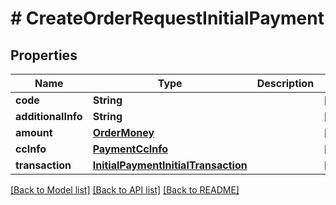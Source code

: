 # # CreateOrderRequestInitialPayment


## Properties 


Name | Type | Description | Notes
------------ | ------------- | ------------- | -------------
**code**| **String** |   | [optional]
**additionalInfo**| **String** |   | [optional]
**amount**| [**OrderMoney**](OrderMoney.md) |   | [optional]
**ccInfo**| [**PaymentCcInfo**](PaymentCcInfo.md) |   | [optional]
**transaction**| [**InitialPaymentInitialTransaction**](InitialPaymentInitialTransaction.md) |   | [optional]


[[Back to Model list]](../../README.md#models) [[Back to API list]](../../README.md#endpoints) [[Back to README]](../../README.md)

